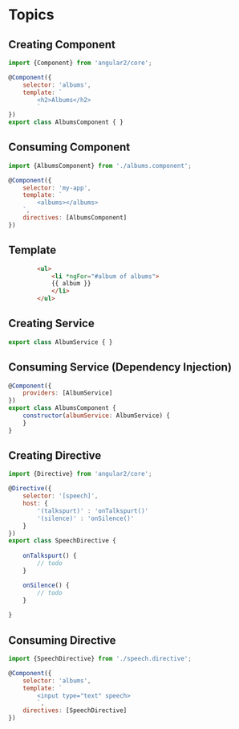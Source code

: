 

# Topics

## Creating Component

```javascript
import {Component} from 'angular2/core';

@Component({
    selector: 'albums',
    template: `
        <h2>Albums</h2>
        `
})
export class AlbumsComponent { }
```

## Consuming Component

```javascript
import {AlbumsComponent} from './albums.component';

@Component({
    selector: 'my-app',
    template: `
        <albums></albums>
    `,
    directives: [AlbumsComponent]
})
```

## Template    

```html
        <ul>
            <li *ngFor="#album of albums">
            {{ album }}
            </li>
        </ul>
```

## Creating Service

```javascript
export class AlbumService { }
```
## Consuming Service (Dependency Injection)

```javascript
@Component({
    providers: [AlbumService]
})
export class AlbumsComponent {
    constructor(albumService: AlbumService) {
    }
}
```
## Creating Directive 

```javascript
import {Directive} from 'angular2/core';

@Directive({
    selector: '[speech]',
    host: {
        '(talkspurt)' : 'onTalkspurt()'
        '(silence)' : 'onSilence()'
    }
})
export class SpeechDirective {
    
    onTalkspurt() {
        // todo
    }

    onSilence() {
        // todo   
    }
        
}
```

## Consuming Directive 

```javascript
import {SpeechDirective} from './speech.directive';

@Component({
    selector: 'albums',
    template: `
        <input type="text" speech>
        `,
    directives: [SpeechDirective]
})

```
